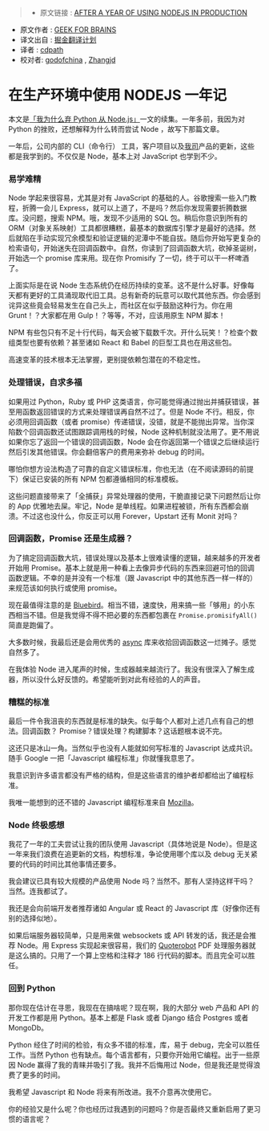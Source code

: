 >* 原文链接 : [AFTER A YEAR OF USING NODEJS IN PRODUCTION](http://geekforbrains.com/post/after-a-year-of-nodejs-in-production)
* 原文作者 : [GEEK FOR BRAINS](http://geekforbrains.com/)
* 译文出自 : [掘金翻译计划](https://github.com/xitu/gold-miner)
* 译者 : [cdpath](https://github.com/cdpath)
* 校对者: [godofchina](https://github.com/godofchina) , [Zhangjd](https://github.com/Zhangjd)

# 在生产环境中使用 NODEJS 一年记

本文是[「我为什么弃 Python 从 Node.js」](http://geekforbrains.com/post/why-im-switching-from-python-to-node-js)一文的续集。一年多前，我因为对 Python 的挫败，还想解释为什么转而尝试 Node ，故写下那篇文章。

一年后，公司内部的 CLI（命令行） 工具，客户项目以及[我司](http://inputlogic.ca)产品的更新，这些都是我学到的。不仅仅是 Node，基本上对 JavaScript 也学到不少。

### 易学难精

Node 学起来很容易，尤其是对有 JavaScript 的基础的人。谷歌搜索一些入门教程，折腾一会儿 Express，就可以上道了，不是吗？然后你发现需要折腾数据库。没问题，搜索 NPM。哦，发现不少适用的 SQL 包。稍后你意识到所有的 ORM（对象关系映射）工具都很糟糕，最基本的数据库引擎才是最好的选择。然后就陷在手动实现冗余模型和验证逻辑的泥潭中不能自拔。随后你开始写更复杂的检索语句，开始迷失在回调函数中。自然，你读到了回调函数大坑，砍掉圣诞树，开始选一个 promise 库来用。现在你 Promisify 了一切，终于可以干一杯啤酒了。

上面实际是在说 Node 生态系统仍在经历持续的变革。这不是什么好事。好像每天都有更好的工具涌现取代旧工具。总有新奇的玩意可以取代其他东西。你会感到诧异这些竟会轻易发生在自己头上，而社区在似乎鼓励这种行为。你在用 Grunt！？大家都在用 Gulp！？等等，不对，应该用原生 NPM 脚本！

NPM 有些包只有不足十行代码，每天会被下载数千次。开什么玩笑！？检查个数组类型也要有依赖？甚至诸如 React 和 Babel 的巨型工具也在用这些包。

高速变革的技术根本无法掌握，更别提依赖包潜在的不稳定性。

### 处理错误，自求多福

如果用过 Python，Ruby 或 PHP 这类语言，你可能觉得通过抛出并捕获错误，甚至用函数返回错误的方式来处理错误再自然不过了。但是 Node 不行。相反，你必须用回调函数（或者 promise）传递错误，没错，就是不能抛出异常。当你深陷数个回调函数还试图跟踪调用栈的时候，Node 这种机制就没法用了。更不用说如果你忘了返回一个错误的回调函数，Node 会在你返回第一个错误之后继续运行然后引发其他错误。你会翻倍客户的费用来弥补 debug 的时间。

哪怕你想方设法构造了可靠的自定义错误标准，你也无法（在不阅读源码的前提下）保证已安装的所有 NPM 包都遵循相同的标准模板。

这些问题直接带来了「全捕获」异常处理器的使用，干脆直接记录下问题然后让你的 App 优雅地去屎。牢记，Node 是单线程。如果进程被锁，所有东西都会崩溃。不过这也没什么，你反正可以用 Forever，Upstart 还有 Monit 对吗？

### 回调函数，Promise 还是生成器？

为了搞定回调函数大坑，错误处理以及基本上很难读懂的逻辑，越来越多的开发者开始用 Promise。基本上就是用一种看上去像异步代码的东西来回避可怕的回调函数逻辑。不幸的是并没有一个标准（跟 Javascript 中的其他东西一样一样的）来规范该如何执行或使用 promise。

现在最值得注意的是 [Bluebird](http://bluebirdjs.com/docs/getting-started.html)。相当不错，速度快，用来搞一些「够用」的小东西相当不错。但是我觉得不得不把必要的东西都包裹在 `Promise.promisifyAll()` 简直是跑偏了。

大多数时候，我最后还是会用优秀的 [async](https://github.com/caolan/async) 库来收拾回调函数这一烂摊子。感觉自然多了。

在我体验 Node 进入尾声的时候，生成器越来越流行了。我没有很深入了解生成器，所以没什么好反馈的。希望能听到对此有经验的人的声音。

### 糟糕的标准

最后一件令我沮丧的东西就是标准的缺失。似乎每个人都对上述几点有自己的想法。回调函数？ Promise？错误处理？构建脚本？这话题根本说不完。

这还只是冰山一角。当然似乎也没有人能就如何写标准的 Javascript 达成共识。随手 Google 一把「Javascript 编程标准」你就懂我意思了。

我意识到许多语言都没有严格的结构，但是这些语言的维护者却都给出了编程标准。

我唯一能想到的还不错的 Javascript 编程标准来自 [Mozilla](https://developer.mozilla.org/en-US/docs/Mozilla/Developer_guide/Coding_Style)。

### Node 终极感想

我花了一年的工夫尝试让我的团队使用 Javascript（具体地说是 Node）。但是这一年来我们浪费在追更新的文档，构想标准，争论使用哪个库以及 debug 无关紧要的代码的时间比其他事情还要多。

我会建议已具有较大规模的产品使用 Node 吗？当然不。那有人坚持这样干吗？当然。连我都试了。

我还是会向前端开发者推荐诸如 Angular 或 React 的 Javascript 库（好像你还有别的选择似地）。

如果后端服务器较简单，只是用来做 websockets 或 API 转发的话，我还是会推荐 Node。用 Express 实现起来很容易，我们的 [Quoterobot](https://quoterobot.com/) PDF 处理服务器就是这么搞的。只用了一个算上空格和注释才 186 行代码的脚本。而且完全可以胜任。

### 回到 Python

那你现在估计在寻思，我现在在搞啥呢？现在啊，我的大部分 web 产品和 API 的开发工作都是用 Python。基本上都是 Flask 或者 Django 结合 Postgres 或者 MongoDb。

Python 经住了时间的检验，有众多不错的标准，库，易于 debug，完全可以胜任工作。当然 Python 也有缺点。每个语言都有，只要你开始用它编程。出于一些原因 Node 赢得了我的青睐并吸引了我。我并不后悔用过 Node，但是我还是觉得浪费了更多的时间。

我希望 Javascript 和 Node 将来有所改进。我不介意再次使用它。

你的经验又是什么呢？你也经历过我遇到的问题吗？你是否最终又重新启用了更习惯的语言呢？
